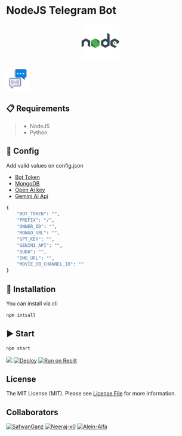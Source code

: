 #  NodeJS Telegram Bot


<p align="center">
  <img alt="image" src="./assets/nodejs.png" width="100" />

  </p>


[![chatwithbot](/assets/chat.png?size=50)](https://t.me/felixStudyBot)

## 📋 Requirements

>- NodeJS
>- Python

## 📝 Config

Add valid values on config.json
 
- [Bot Token](https://t.me/BotFather)
- [MongoDB](https://cloud.mongodb.com)
- [Open Ai key](https://platform.openai.com/docs/libraries/node-js-library)
- [Gemini Ai Api](https://makersuite.google.com/app/apikey)


```bash
{
    "BOT_TOKEN": "",
    "PREFIX": "/",
    "OWNER_ID": "",
    "MONGO_URL": "",
    "GPT_KEY": "",
    "GENINI_API": "",
    "SUDO": "",
    "IMG_URL": "",
    "MOVIE_DB_CHANNEL_ID": ""
}
```

## 🔧 Installation

You can install via cli

```bash
npm intsall
```

## ▶️ Start

```bash
npm start
```
<a href="http://cloud.votion.live" target="blank"><img src="https://img.shields.io/badge/Deploy To Votion-25D366?style=for-the-badge&logo=votion&logoColor=white" /></a>
[![Deploy](https://www.herokucdn.com/deploy/button.svg)](https://heroku.com/deploy?template=https://github.com/SafwanGanz/telegram-bot-nodejs)
<a target="_blank" href="https://replit.com/github/SafwanGanz/telegram-bot-nodejs"><img alt="Run on Replit" src="https://binbashbanana.github.io/deploy-buttons/buttons/remade/replit.svg"></a>

## License

The MIT License (MIT). Please see [License File](LICENSE) for more information.

## Collaborators
[![SafwanGanz](https://github.com/SafwanGanz.png?size=50)](https://github.com/SafwanGanz)
[![Neeraj-x0](https://github.com/neeraj-x0.png?size=50)](https://github.com/neeraj-x0)
[![Alein-Alfa](https://github.com/Alien-Alfa.png?size=50)](https://github.com/Alien-Alfa)
